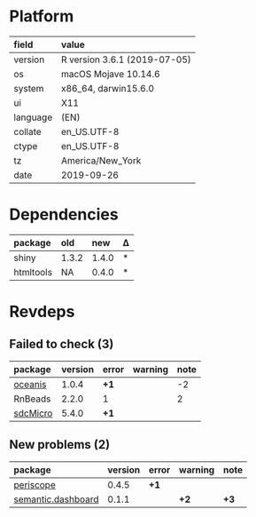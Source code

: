 # Platform

|field    |value                        |
|:--------|:----------------------------|
|version  |R version 3.6.1 (2019-07-05) |
|os       |macOS Mojave 10.14.6         |
|system   |x86_64, darwin15.6.0         |
|ui       |X11                          |
|language |(EN)                         |
|collate  |en_US.UTF-8                  |
|ctype    |en_US.UTF-8                  |
|tz       |America/New_York             |
|date     |2019-09-26                   |

# Dependencies

|package   |old   |new   |Δ  |
|:---------|:-----|:-----|:--|
|shiny     |1.3.2 |1.4.0 |*  |
|htmltools |NA    |0.4.0 |*  |

# Revdeps

## Failed to check (3)

|package                          |version |error  |warning |note |
|:--------------------------------|:-------|:------|:-------|:----|
|[oceanis](failures.md#oceanis)   |1.0.4   |__+1__ |        |-2   |
|RnBeads                          |2.2.0   |1      |        |2    |
|[sdcMicro](failures.md#sdcmicro) |5.4.0   |__+1__ |        |     |

## New problems (2)

|package                                             |version |error  |warning |note   |
|:---------------------------------------------------|:-------|:------|:-------|:------|
|[periscope](problems.md#periscope)                  |0.4.5   |__+1__ |        |       |
|[semantic.dashboard](problems.md#semanticdashboard) |0.1.1   |       |__+2__  |__+3__ |

